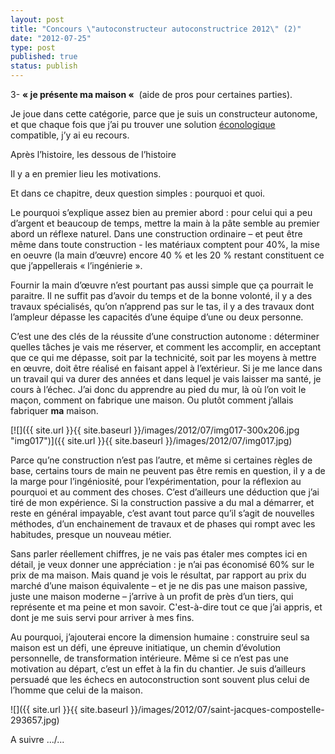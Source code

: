 ```yaml
---
layout: post
title: "Concours \"autoconstructeur autoconstructrice 2012\" (2)"
date: "2012-07-25"
type: post
published: true
status: publish
---
```


3- **« je présente ma maison «**  (aide de pros pour certaines parties).

Je joue dans cette catégorie, parce que je suis un constructeur autonome, et que chaque fois que j’ai pu trouver une solution [éconologique](http://econology.fr) compatible, j’y ai eu recours.

Après l’histoire, les dessous de l’histoire

Il y a en premier lieu les motivations.

Et dans ce chapitre, deux question simples : pourquoi et quoi.

Le pourquoi s’explique assez bien au premier abord : pour celui qui a peu d’argent et beaucoup de temps, mettre la main à la pâte semble au premier abord un réflexe naturel. Dans une construction ordinaire – et peut être même dans toute construction - les matériaux comptent pour 40%, la mise en oeuvre (la main d’œuvre) encore 40 % et les 20 % restant constituent ce que j’appellerais « l’ingénierie ».

Fournir la main d’œuvre n’est pourtant pas aussi simple que ça pourrait le paraitre. Il ne suffit pas d’avoir du temps et de la bonne volonté, il y a des travaux spécialisés, qu’on n’apprend pas sur le tas, il y a des travaux dont l’ampleur dépasse les capacités d’une équipe d’une ou deux personne.

C’est une des clés de la réussite d’une construction autonome : déterminer quelles tâches je vais me réserver, et comment les accomplir, en acceptant que ce qui me dépasse, soit par la technicité, soit par les moyens à mettre en œuvre, doit être réalisé en faisant appel à l’extérieur. Si je me lance dans un travail qui va durer des années et dans lequel je vais laisser ma santé, je cours à l’échec. J’ai donc du apprendre au pied du mur, là où l’on voit le maçon, comment on fabrique une maison. Ou plutôt comment j’allais fabriquer **ma** maison.

[![]({{ site.url }}{{ site.baseurl }}/images/2012/07/img017-300x206.jpg "img017")]({{ site.url }}{{ site.baseurl }}/images/2012/07/img017.jpg)

Parce qu’ne construction n’est pas l’autre, et même si certaines règles de base, certains tours de main ne peuvent pas être remis en question, il y a de la marge pour l’ingéniosité, pour l’expérimentation, pour la réflexion au pourquoi et au comment des choses. C’est d’ailleurs une déduction que j’ai tiré de mon expérience. Si la construction passive a du mal a démarrer, et reste en général impayable, c’est avant tout parce qu’il s’agit de nouvelles méthodes, d’un enchainement de travaux et de phases qui rompt avec les habitudes, presque un nouveau métier.

Sans parler réellement chiffres, je ne vais pas étaler mes comptes ici en détail, je veux donner une appréciation : je n’ai pas économisé 60% sur le prix de ma maison. Mais quand je vois le résultat, par rapport au prix du marché d’une maison équivalente – et je ne dis pas une maison passive, juste une maison moderne – j’arrive à un profit de près d’un tiers, qui représente et ma peine et mon savoir. C'est-à-dire tout ce que j’ai appris, et dont je me suis servi pour arriver à mes fins.

Au pourquoi, j’ajouterai encore la dimension humaine : construire seul sa maison est un défi, une épreuve initiatique, un chemin d’évolution personnelle, de transformation intérieure. Même si ce n’est pas une motivation au départ, c’est un effet à la fin du chantier. Je suis d’ailleurs persuadé que les échecs en autoconstruction sont souvent plus celui de l’homme que celui de la maison.

![]({{ site.url }}{{ site.baseurl }}/images/2012/07/saint-jacques-compostelle-293657.jpg)

A suivre .../...
